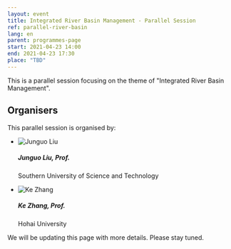 ```yaml
---
layout: event
title: Integrated River Basin Management - Parallel Session
ref: parallel-river-basin
lang: en
parent: programmes-page
start: 2021-04-23 14:00
end: 2021-04-23 17:30
place: "TBD"
---
```

This is a parallel session focusing on the theme of "Integrated River Basin Management".

## Organisers

This parallel session is organised by:

<ul class="people-list p-0">
  <li class="media my-2">
    <img src="https://cdn.jsdelivr.net/gh/estds/estds2020/assets/img/avatars/avatar-blank.jpg" class="people-avatar rounded-circle mr-3" alt="Junguo Liu">
    <div class="media-body">
      <h5 class="mt-0"><strong>Junguo Liu</strong>, Prof.</h5>
      <p class="text-secondary">Southern University of Science and Technology</p>
    </div>
  </li>
  <li class="media my-2">
    <img src="https://cdn.jsdelivr.net/gh/estds/estds2020/assets/img/avatars/avatar-ke-zhang.jpg" class="people-avatar rounded-circle mr-3" alt="Ke Zhang">
    <div class="media-body">
      <h5 class="mt-0"><b>Ke Zhang</b>, Prof.</h5>
      <p class="text-secondary">Hohai University</p>
    </div>
  </li>
</ul>

We will be updating this page with more details. Please stay tuned.
